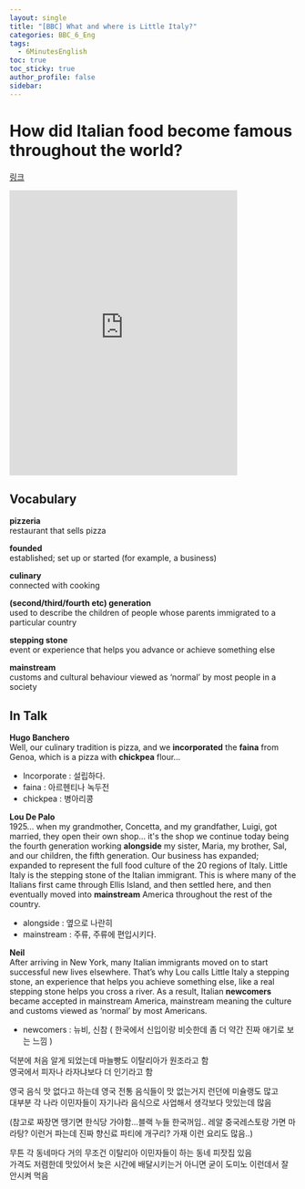 ```yaml
---
layout: single
title: "[BBC] What and where is Little Italy?"
categories: BBC_6_Eng
tags:
  - 6MinutesEnglish
toc: true
toc_sticky: true
author_profile: false
sidebar:
---
```

# How did Italian food become famous throughout the world? 

[링크](https://www.bbc.co.uk/learningenglish/korean/features/6-minute-english_2023/ep-231130)

<iframe width="400" height="500" frameborder="0" src="https://www.bbc.co.uk/programmes/p0gwt6nb/player"></iframe>

## Vocabulary

**pizzeria**  
restaurant that sells pizza

**founded**  
established; set up or started (for example, a business)

**culinary**  
connected with cooking

**(second/third/fourth etc) generation**  
used to describe the children of people whose parents immigrated to a particular country

**stepping stone**  
event or experience that helps you advance or achieve something else

**mainstream**  
customs and cultural behaviour viewed as ‘normal’ by most people in a society


## In Talk

**Hugo Banchero**  
Well, our culinary tradition is pizza, and we **incorporated** the **faina** from Genoa, which is a pizza with **chickpea** flour…
- Incorporate : 설립하다.
- faina : 아르헨티나 녹두전
- chickpea : 병아리콩

**Lou De Palo**  
1925… when my grandmother, Concetta, and my grandfather, Luigi, got married, they open their own shop… it's the shop we continue today being the fourth generation working **alongside** my sister, Maria, my brother, Sal, and our children, the fifth generation. Our business has expanded; expanded to represent the full food culture of the 20 regions of Italy. Little Italy is the stepping stone of the Italian immigrant. This is where many of the Italians first came through Ellis Island, and then settled here, and then eventually moved into **mainstream** America throughout the rest of the country.
- alongside : 옆으로 나란히
- mainstream : 주류, 주류에 편입시키다.

**Neil**  
After arriving in New York, many Italian immigrants moved on to start successful new lives elsewhere. That’s why Lou calls Little Italy a stepping stone, an experience that helps you achieve something else, like a real stepping stone helps you cross a river. As a result, Italian **newcomers** became accepted in mainstream America, mainstream meaning the culture and customs viewed as ‘normal’ by most Americans.
- newcomers : 뉴비, 신참 ( 한국에서 신입이랑 비슷한데 좀 더 약간 진짜 애기로 보는 느낌 )

덕분에 처음 알게 되었는데 마늘빵도 이탈리아가 원조라고 함   
영국에서 피자나 라자냐보다 더 인기라고 함  

영국 음식 맛 없다고 하는데 영국 전통 음식들이 맛 없는거지 런던에 미슐랭도 많고   
대부분 각 나라 이민자들이 자기나라 음식으로 사업해서 생각보다 맛있는데 많음  

(참고로 짜장면 땡기면 한식당 가야함...블랙 누들 한국꺼임.. 레알 중국레스토랑 가면 마라탕? 이런거 파는데 진짜 향신료 파티에 개구리? 가재 이런 요리도 많음..)   

무튼 각 동네마다 거의 무조건 이탈리아 이민자들이 하는 동네 피잣집 있음  
가격도 저렴한데 맛있어서 늦은 시간에 배달시키는거 아니면 굳이 도미노 이런데서 잘 안시켜 먹음  



